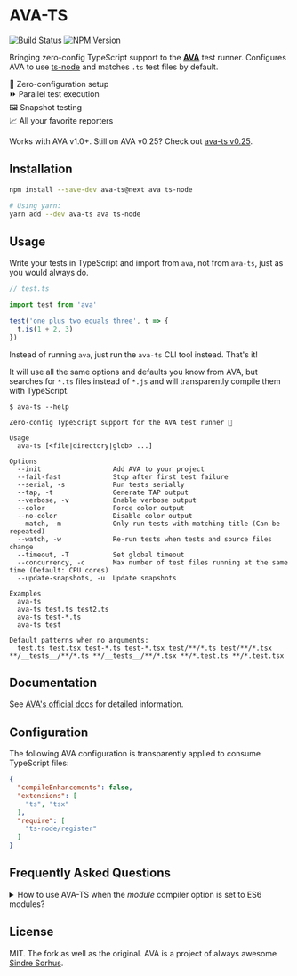 # AVA-TS

[![Build Status](https://travis-ci.org/andywer/ava-ts.svg?branch=master)](https://travis-ci.org/andywer/ava-ts)
[![NPM Version](https://img.shields.io/npm/v/ava-ts.svg)](https://www.npmjs.com/package/ava-ts)

Bringing zero-config TypeScript support to the [**AVA**](https://github.com/avajs/ava) test runner. Configures AVA to use [ts-node](https://github.com/TypeStrong/ts-node) and matches `.ts` test files by default.

🚀 Zero-configuration setup<br/>
⏩ Parallel test execution<br/>
🖼 Snapshot testing<br/>
📈 All your favorite reporters

Works with AVA v1.0+. Still on AVA v0.25? Check out [ava-ts v0.25](https://www.npmjs.com/package/ava-ts/v/0.25.2).


## Installation

```sh
npm install --save-dev ava-ts@next ava ts-node

# Using yarn:
yarn add --dev ava-ts ava ts-node
```


## Usage

Write your tests in TypeScript and import from `ava`, not from `ava-ts`, just as you would always do.

```typescript
// test.ts

import test from 'ava'

test('one plus two equals three', t => {
  t.is(1 + 2, 3)
})
```

Instead of running `ava`, just run the `ava-ts` CLI tool instead. That's it!

It will use all the same options and defaults you know from AVA, but searches for `*.ts` files instead of `*.js` and will transparently compile them with TypeScript.

```
$ ava-ts --help

Zero-config TypeScript support for the AVA test runner 🚀

Usage
  ava-ts [<file|directory|glob> ...]

Options
  --init                  Add AVA to your project
  --fail-fast             Stop after first test failure
  --serial, -s            Run tests serially
  --tap, -t               Generate TAP output
  --verbose, -v           Enable verbose output
  --color                 Force color output
  --no-color              Disable color output
  --match, -m             Only run tests with matching title (Can be repeated)
  --watch, -w             Re-run tests when tests and source files change
  --timeout, -T           Set global timeout
  --concurrency, -c       Max number of test files running at the same time (Default: CPU cores)
  --update-snapshots, -u  Update snapshots

Examples
  ava-ts
  ava-ts test.ts test2.ts
  ava-ts test-*.ts
  ava-ts test

Default patterns when no arguments:
  test.ts test.tsx test-*.ts test-*.tsx test/**/*.ts test/**/*.tsx **/__tests__/**/*.ts **/__tests__/**/*.tsx **/*.test.ts **/*.test.tsx
```


## Documentation

See [AVA's official docs](https://github.com/avajs/ava) for detailed information.


## Configuration

The following AVA configuration is transparently applied to consume TypeScript files:

```json
{
  "compileEnhancements": false,
  "extensions": [
    "ts", "tsx"
  ],
  "require": [
    "ts-node/register"
  ]
}
```


## Frequently Asked Questions

<details>
<summary>How to use AVA-TS when the <i>module</i> compiler option is set to ES6 modules?</summary>

Especially when working with bundlers like webpack you will encounter this issue. Fortunately, there is a simple fix to make TypeScript emit node-style modules when running AVA-TS:

```sh
TS_NODE_COMPILER_OPTIONS='{"module":"commonjs"}' ava-ts
```

If you feel this use case needs to be improved, complain in [#5](https://github.com/andywer/ava-ts/issues/5) 😉
</details>


## License

MIT. The fork as well as the original. AVA is a project of always awesome [Sindre Sorhus](https://github.com/sindresorhus).
